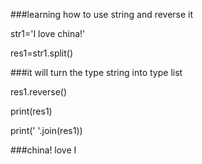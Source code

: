 ###learning how to use string and reverse it

str1='I love china!'

res1=str1.split()

###it will turn the type string into type list

res1.reverse()

print(res1)

print(' '.join(res1))

###china! love I
